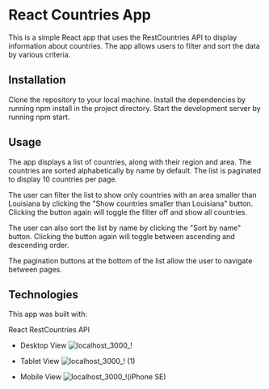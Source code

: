 # React Countries App
This is a simple React app that uses the RestCountries API to display information about countries. The app allows users to filter and sort the data by various criteria.

## Installation
Clone the repository to your local machine.
Install the dependencies by running npm install in the project directory.
Start the development server by running npm start.

## Usage
The app displays a list of countries, along with their region and area. The countries are sorted alphabetically by name by default. The list is paginated to display 10 countries per page.

The user can filter the list to show only countries with an area smaller than Louisiana by clicking the "Show countries smaller than Louisiana" button. Clicking the button again will toggle the filter off and show all countries.

The user can also sort the list by name by clicking the "Sort by name" button. Clicking the button again will toggle between ascending and descending order.

The pagination buttons at the bottom of the list allow the user to navigate between pages.

## Technologies
This app was built with:

React
RestCountries API

* Desktop View 
![localhost_3000_!](https://user-images.githubusercontent.com/91674419/225943901-5e46ff2f-fff2-4efb-b03b-b3f332c545cd.png)

* Tablet View
![localhost_3000_! (1)](https://user-images.githubusercontent.com/91674419/225944084-a72a15b7-33b7-458d-bec7-0a2494c58af9.png)

* Mobile View
![localhost_3000_!(iPhone SE)](https://user-images.githubusercontent.com/91674419/225944195-16368f7d-032e-4428-a9b1-07f46935b827.png)


